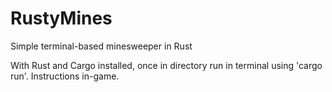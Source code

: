 # RustyMines
Simple terminal-based minesweeper in Rust

With Rust and Cargo installed, once in directory run in terminal using 'cargo run'. Instructions in-game.

